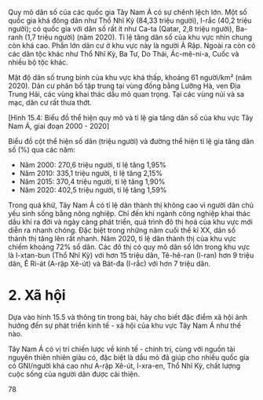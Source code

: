 Quy mô dân số của các quốc gia Tây Nam Á có sự chênh lệch lớn. Một số quốc gia khá đông dân như Thổ Nhĩ Kỳ (84,33 triệu người), I-rắc (40,2 triệu người); có quốc gia với dân số rất ít như Ca-ta (Qatar, 2,8 triệu người), Ba-ranh (1,7 triệu người) (năm 2020). Tỉ lệ tăng dân số của khu vực nhìn chung còn khá cao. Phần lớn dân cư ở khu vực này là người Ả Rập. Ngoài ra còn có các dân tộc khác như Thổ Nhĩ Kỳ, Ba Tư, Do Thái, Ác-mê-ni-a, Cuốc và nhiều bộ tộc khác.

Mật độ dân số trung bình của khu vực khá thấp, khoảng 61 người/km² (năm 2020). Dân cư phân bố tập trung tại vùng đồng bằng Lưỡng Hà, ven Địa Trung Hải, các vùng khai thác dầu mỏ quan trọng. Tại các vùng núi và sa mạc, dân cư rất thưa thớt.

[Hình 15.4: Biểu đồ thể hiện quy mô và tỉ lệ gia tăng dân số của khu vực Tây Nam Á, giai đoạn 2000 - 2020]

Biểu đồ cột thể hiện số dân (triệu người) và đường thể hiện tỉ lệ gia tăng dân số (%) qua các năm:
- Năm 2000: 270,6 triệu người, tỉ lệ tăng 1,95%
- Năm 2010: 335,1 triệu người, tỉ lệ tăng 2,15%
- Năm 2015: 370,4 triệu người, tỉ lệ tăng 1,90%
- Năm 2020: 402,5 triệu người, tỉ lệ tăng 1,59%

Trong quá khứ, Tây Nam Á có tỉ lệ dân thành thị không cao vì người dân chủ yếu sinh sống bằng nông nghiệp. Chỉ đến khi ngành công nghiệp khai thác dầu khí ra đời và ngày càng phát triển, quá trình đô thị hoá của khu vực mới diễn ra nhanh chóng. Đặc biệt trong những năm cuối thế kỉ XX, dân số thành thị tăng lên rất nhanh. Năm 2020, tỉ lệ dân thành thị của khu vực chiếm khoảng 72% số dân. Các đô thị có quy mô dân số lớn trong khu vực là I-xtan-bun (Thổ Nhĩ Kỳ) với hơn 15 triệu dân, Tê-hê-ran (I-ran) hơn 9 triệu dân, Ê Ri-át (A-rập Xê-út) và Bát-đa (I-rắc) với hơn 7 triệu dân.

# 2. Xã hội

Dựa vào hình 15.5 và thông tin trong bài, hãy cho biết đặc điểm xã hội ảnh hưởng đến sự phát triển kinh tế - xã hội của khu vực Tây Nam Á như thế nào.

Tây Nam Á có vị trí chiến lược về kinh tế - chính trị, cùng với nguồn tài nguyên thiên nhiên giàu có, đặc biệt là dầu mỏ đã giúp cho nhiều quốc gia có GNI/người khá cao như A-rập Xê-út, I-xra-en, Thổ Nhĩ Kỳ, chất lượng cuộc sống của người dân được cải thiện.

78